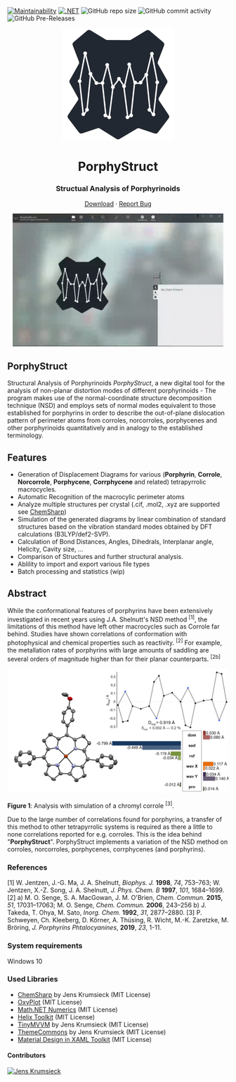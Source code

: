 
<p align="center">
  
[![Maintainability](https://api.codeclimate.com/v1/badges/cbc210753b3ef4d72b50/maintainability)](https://codeclimate.com/github/JensKrumsieck/PorphyStruct/maintainability)
[![.NET](https://github.com/JensKrumsieck/PorphyStruct/actions/workflows/dotnet.yml/badge.svg)](https://github.com/JensKrumsieck/PorphyStruct/actions/workflows/dotnet.yml)
![GitHub repo size](https://img.shields.io/github/repo-size/JensKrumsieck/PorphyStruct)
![GitHub commit activity](https://img.shields.io/github/commit-activity/y/JensKrumsieck/PorphyStruct)
![GitHub Pre-Releases](https://img.shields.io/github/downloads-pre/JensKrumsieck/PorphyStruct/latest/total)

 </p>

<p align="center">
    <img src="https://github.com/JensKrumsieck/PorphyStruct/blob/master/PorphyStruct.WPF/Resources/porphystruct.png" alt="logo" width="256"/>
    <h1 align="center">PorphyStruct</h1>
    <h3 align="center">Structual Analysis of Porphyrinoids</h3>
</p>
 <p align="center">
    <a href="https://github.com/JensKrumsieck/PorphyStruct/releases/latest">Download</a>
    ·
    <a href="https://github.com/JensKrumsieck/PorphyStruct/issues">Report Bug</a>
</p>

<p align="center">
<img src="https://github.com/JensKrumsieck/PorphyStruct/blob/master/.github/porphystruct.gif" alt="Screenshot" width="480"/>
</p>

## PorphyStruct
Structural Analysis of Porphyrinoids
_PorphyStruct_, a new digital tool for the analysis of non-planar distortion modes of different porphyrinoids - The program makes use of the normal-coordinate structure decomposition technique (NSD) and employs sets of normal modes equivalent to those established for porphyrins in order to describe the out-of-plane dislocation pattern of perimeter atoms from corroles, norcorroles, porphycenes and other porphyrinoids quantitatively and in analogy to the established terminology.


## Features 
* Generation of Displacement Diagrams for various (**Porphyrin**, **Corrole**, **Norcorrole**, **Porphycene**, **Corrphycene** and related) tetrapyrrolic macrocycles.
* Automatic Recognition of the macrocylic perimeter atoms
* Analyze multiple structures per crystal (.cif, .mol2, .xyz are supported see <a href="https://github.com/jenskrumsieck/chemsharp">ChemSharp</a>)
* Simulation of the generated diagrams by linear combination of standard structures based on the vibration standard modes obtained by DFT calculations (B3LYP/def2-SVP).
* Calculation of Bond Distances, Angles, Dihedrals, Interplanar angle, Helicity, Cavity size, ...
* Comparison of Structures and further structural analysis.
* Ablility to import and export various file types
* Batch processing and statistics (wip)

## Abstract
While the conformational features of porphyrins have been extensively investigated in recent years using J.A. Shelnutt's NSD method <sup>[1]</sup>, the limitations of this method have left other macrocycles such as Corrole far behind. Studies have shown correlations of conformation with photophysical and chemical properties such as reactivity. <sup>[2]</sup> For example, the metallation rates of porphyrins with large amounts of saddling are several orders of magnitude higher than for their planar counterparts. <sup>[2b]</sup> 

<img src="https://github.com/JensKrumsieck/PorphyStruct/blob/master/.github/abstract.png?raw=true" alt="abstract" width="700"/>

**Figure 1**: Analysis with simulation of a chromyl corrole <sup>[3]</sup>.

Due to the large number of correlations found for porphyrins, a transfer of this method to other tetrapyrrolic systems is required as there a little to none correlations reported for e.g. corroles. This is the idea behind "**PorphyStruct**". PorphyStruct implements a variation of the NSD method on corroles, norcorroles, porphycenes, corrphycenes (and porphyrins).

### References
[1]	W. Jentzen, J.-G. Ma, J. A. Shelnutt, _Biophys. J._ **1998**, _74_, 753–763; W. Jentzen, X.-Z. Song, J. A. Shelnutt, _J. Phys. Chem. B_ **1997**, _101_, 1684–1699.
[2] a) M. O. Senge, S. A. MacGowan, J. M. O'Brien, _Chem. Commun._ **2015**, _51_, 17031–17063; M. O. Senge, _Chem. Commun._ **2006**, 243–256 b) J. Takeda, T. Ohya, M. Sato, _Inorg. Chem._ **1992**, _31_, 2877–2880.
[3] P. Schweyen, Ch. Kleeberg, D. Körner, A. Thüsing, R. Wicht, M.-K. Zaretzke, M. Bröring, _J. Porphyrins Phtalocyanines_, **2019**, _23_, 1-11.

### System requirements
Windows 10

### Used Libraries
* [ChemSharp](https://github.com/JensKrumsieck/ChemSharp) by Jens Krumsieck (MIT License)
* [OxyPlot](https://github.com/oxyplot/oxyplot) (MIT License)
* [Math.NET  Numerics](https://github.com/mathnet/mathnet-numerics) (MIT License)
* [Helix Toolkit](https://github.com/helix-toolkit/helix-toolkit) (MIT License)
* [TinyMVVM](http://github.com/JensKrumsieck/TinyMVVM) by Jens Krumsieck (MIT License)
* [ThemeCommons](http://github.com/JensKrumsieck/ThemeCommons) by Jens Krumsieck (MIT License)
* [Material Design in XAML Toolkit](https://github.com/MaterialDesignInXAML/MaterialDesignInXamlToolkit) (MIT License)

#### Contributors
[![Jens Krumsieck](https://avatars.githubusercontent.com/u/4296194?s=32&v=4)](https://github.com/jenskrumsieck)

